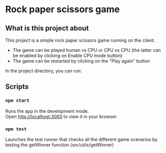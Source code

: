 # Rock paper scissors game

## What is this project about

This project is a simple rock paper scissors game running on the client.

- The game can be played human vs CPU or CPU vs CPU (the latter can be enabled by clicking on Enable CPU mode button)
- The game can be restarted by clicking on the "Play again" button

In the project directory, you can run:

## Scripts

### `npm start`

Runs the app in the development mode.\
Open [http://localhost:3000](http://localhost:3000) to view it in your browser.

### `npm test`

Launches the test runner that checks all the different game scenarios by testing the getWinner function (src/utils/getWinner)
